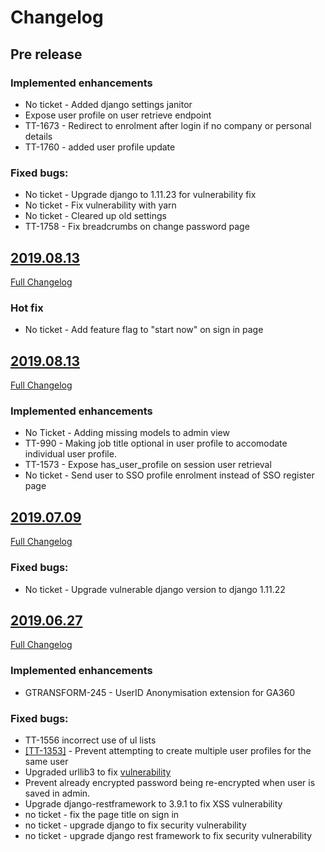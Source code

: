 # Changelog

## Pre release

### Implemented enhancements
- No ticket - Added django settings janitor
- Expose user profile on user retrieve endpoint
- TT-1673 - Redirect to enrolment after login if no company or personal details
- TT-1760 - added user profile update

### Fixed bugs:
- No ticket - Upgrade django to 1.11.23 for vulnerability fix
- No ticket - Fix vulnerability with yarn
- No ticket - Cleared up old settings
- TT-1758 - Fix breadcrumbs on change password page

## [2019.08.13](https://github.com/uktrade/directory-sso/releases/tag/2019.08.13_1)
[Full Changelog](https://github.com/uktrade/directory-sso/compare/2019.08.13...2019.08.13_1)

### Hot fix
- No ticket - Add feature flag to "start now" on sign in page

## [2019.08.13](https://github.com/uktrade/directory-sso/releases/tag/2019.08.13)
[Full Changelog](https://github.com/uktrade/directory-sso/compare/2019.07.09...2019.08.13)

### Implemented enhancements
- No Ticket - Adding missing models to admin view
- TT-990 -  Making job title optional in user profile to accomodate individual user profile.
- TT-1573 - Expose has_user_profile on session user retrieval
- No ticket - Send user to SSO profile enrolment instead of SSO register page

## [2019.07.09](https://github.com/uktrade/directory-sso/releases/tag/2019.07.09)
[Full Changelog](https://github.com/uktrade/directory-sso/compare/2019.06.27...2019.07.09)

### Fixed bugs:
- No ticket - Upgrade vulnerable django version to django 1.11.22

## [2019.06.27](https://github.com/uktrade/directory-sso/releases/tag/2019.06.27)
[Full Changelog](https://github.com/uktrade/directory-sso/compare/2019.04.11...2019.06.27)

### Implemented enhancements
- GTRANSFORM-245 - UserID Anonymisation extension for GA360

### Fixed bugs:
- TT-1556 incorrect use of ul lists
- [[TT-1353]](https://uktrade.atlassian.net/browse/TT-1353) - Prevent attempting to create multiple user profiles for the same user
- Upgraded urllib3 to fix [vulnerability](https://nvd.nist.gov/vuln/detail/CVE-2019-11324)
- Prevent already encrypted password being re-encrypted when user is saved in admin.
- Upgrade django-restframework to 3.9.1 to fix XSS vulnerability
- no ticket - fix the page title on sign in
- no ticket - upgrade django to fix security vulnerability
- no ticket - upgrade django rest framework to fix security vulnerability

